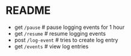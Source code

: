 # README

- get `/pause` # pause logging events for 1 hour
- get `/resume` # resume logging events
- post `/log-event` # tries to create log entry
- get `/events` # view log entries
